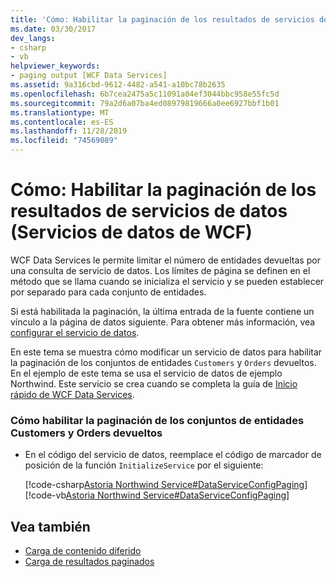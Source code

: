 ```yaml
---
title: 'Cómo: Habilitar la paginación de los resultados de servicios de datos (Servicios de datos de WCF)'
ms.date: 03/30/2017
dev_langs:
- csharp
- vb
helpviewer_keywords:
- paging output [WCF Data Services]
ms.assetid: 9a316cbd-9612-4482-a541-a10bc78b2635
ms.openlocfilehash: 6b7cea2475a5c11091a04ef3044bbc958e55fc5d
ms.sourcegitcommit: 79a2d6a07ba4ed08979819666a0ee6927bbf1b01
ms.translationtype: MT
ms.contentlocale: es-ES
ms.lasthandoff: 11/28/2019
ms.locfileid: "74569089"
---
```

# <a name="how-to-enable-paging-of-data-service-results-wcf-data-services"></a>Cómo: Habilitar la paginación de los resultados de servicios de datos (Servicios de datos de WCF)
WCF Data Services le permite limitar el número de entidades devueltas por una consulta de servicio de datos. Los límites de página se definen en el método que se llama cuando se inicializa el servicio y se pueden establecer por separado para cada conjunto de entidades.  
  
 Si está habilitada la paginación, la última entrada de la fuente contiene un vínculo a la página de datos siguiente. Para obtener más información, vea [configurar el servicio de datos](configuring-the-data-service-wcf-data-services.md).  
  
 En este tema se muestra cómo modificar un servicio de datos para habilitar la paginación de los conjuntos de entidades `Customers` y `Orders` devueltos. En el ejemplo de este tema se usa el servicio de datos de ejemplo Northwind. Este servicio se crea cuando se completa la guía de [Inicio rápido de WCF Data Services](quickstart-wcf-data-services.md).  
  
### <a name="how-to-enable-paging-of-returned-customers-and-orders-entity-sets"></a>Cómo habilitar la paginación de los conjuntos de entidades Customers y Orders devueltos  
  
- En el código del servicio de datos, reemplace el código de marcador de posición de la función `InitializeService` por el siguiente:  
  
     [!code-csharp[Astoria Northwind Service#DataServiceConfigPaging](../../../../samples/snippets/csharp/VS_Snippets_Misc/astoria_northwind_service/cs/northwind.svc.cs#dataserviceconfigpaging)]
     [!code-vb[Astoria Northwind Service#DataServiceConfigPaging](../../../../samples/snippets/visualbasic/VS_Snippets_Misc/astoria_northwind_service/vb/northwind.svc.vb#dataserviceconfigpaging)]  
  
## <a name="see-also"></a>Vea también

- [Carga de contenido diferido](loading-deferred-content-wcf-data-services.md)
- [Carga de resultados paginados](how-to-load-paged-results-wcf-data-services.md)
